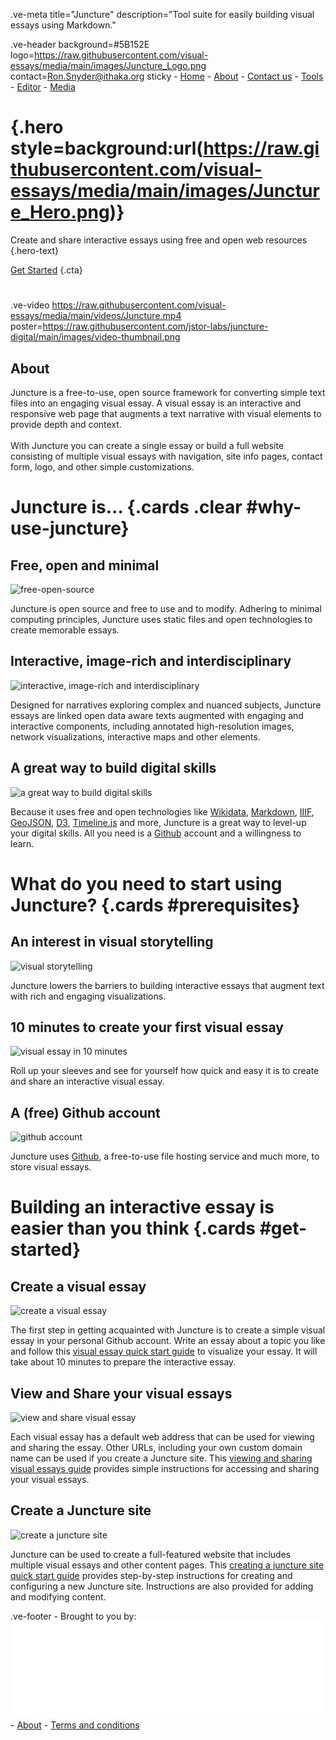 <style>
    main > section {
        padding: 24px 12px;
        margin-top: 24px;
    }
    main > section:nth-of-type(even) {
        background-color: #F5F5F5;
    }
    .card-title {
        min-height: 5rem;
    }
    .card-abstract {
        height: unset;
        align-self: unset;
    }
</style>

.ve-meta title="Juncture" description="Tool suite for easily building visual essays using Markdown."

.ve-header background=#5B152E logo=https://raw.githubusercontent.com/visual-essays/media/main/images/Juncture_Logo.png contact=Ron.Snyder@ithaka.org sticky
    - [Home](/)
    - [About](/about)
    - [Contact us](/contact)
    - [Tools](/tools)
    - [Editor](/essays)
    - [Media](/media)

# {.hero style=background:url(https://raw.githubusercontent.com/visual-essays/media/main/images/Juncture_Hero.png)}

Create and share interactive essays using free and open web resources
{.hero-text}

[Get Started]()
{.cta}

#

.ve-video https://raw.githubusercontent.com/visual-essays/media/main/videos/Juncture.mp4 poster=https://raw.githubusercontent.com/jstor-labs/juncture-digital/main/images/video-thumbnail.png

## About

Juncture is a free-to-use, open source framework for converting simple text files into an engaging visual essay. A visual essay is an interactive and responsive web page that augments a text narrative with visual elements to provide depth and context.
<br/><br/>
With Juncture you can create a single essay or build a full website consisting of multiple visual essays with navigation, site info pages, contact form, logo, and other simple customizations.


# Juncture is... {.cards .clear #why-use-juncture}

## Free, open and minimal

![free-open-source](https://iiif.juncture-digital.org/thumbnail?url=https://raw.githubusercontent.com/visual-essays/media/main/images/Free_open_source.png)

Juncture is open source and free to use and to modify.  Adhering to minimal computing principles, Juncture uses static files and open technologies to create memorable essays.

## Interactive, image-rich and interdisciplinary

![interactive, image-rich and interdisciplinary](https://iiif.juncture-digital.org/thumbnail?url=https://raw.githubusercontent.com/visual-essays/media/main/images/Digital_Humanities.png)

Designed for narratives exploring complex and nuanced subjects, Juncture essays are linked open data aware texts augmented with engaging and interactive components, including annotated high-resolution images, network visualizations, interactive maps and other elements.

## A great way to build digital skills

![a great way to build digital skills](https://iiif.juncture-digital.org/thumbnail?url=https://raw.githubusercontent.com/visual-essays/media/main/images/Digital_Skills.png)

Because it uses free and open technologies like [Wikidata](https://www.wikidata.org), [Markdown](https://www.markdownguide.org/), [IIIF](https://iiif.io), [GeoJSON](https://en.wikipedia.org/wiki/GeoJSON), [D3](https://d3js.org/), [Timeline.js](https://timeline.knightlab.com/) and more, Juncture is a great way to level-up your digital skills.  All you need is a [Github](https://github.com) account and a willingness to learn.


# What do you need to start using Juncture? {.cards #prerequisites}

## An interest in visual storytelling

![visual storytelling](https://iiif.juncture-digital.org/thumbnail?url=https://raw.githubusercontent.com/visual-essays/media/main/images/Visual_Storytelling.png)

Juncture lowers the barriers to building interactive essays that augment text with rich and engaging visualizations.

## 10 minutes to create your first visual essay

![visual essay in 10 minutes](https://iiif.juncture-digital.org/thumbnail?url=https://raw.githubusercontent.com/visual-essays/media/main/images/Ten_Minutes.png)

Roll up your sleeves and see for yourself how quick and easy it is to create and share an interactive visual essay.

## A (free) Github account

![github account](https://iiif.juncture-digital.org/thumbnail?url=https://raw.githubusercontent.com/visual-essays/media/main/images/Free_Github_Account.png)

Juncture uses [Github](https://github.com/jstor-labs/juncture/wiki/Github-overview), a free-to-use file hosting service and much more, to store visual essays.


# Building an interactive essay is easier than you think {.cards #get-started}

## Create a visual essay

![create a visual essay](https://iiif.juncture-digital.org/thumbnail?url=https://raw.githubusercontent.com/visual-essays/media/main/images/Create_Essay.png)

The first step in getting acquainted with Juncture is to create a simple visual essay in your personal Github account. Write an essay about a topic you like and follow this [visual essay quick start guide](https://github.com/jstor-labs/juncture/wiki/Visual-Essay-Quick-Start) to visualize your essay. It will take about 10 minutes to prepare the interactive essay.

## View and Share your visual essays

![view and share visual essay](https://iiif.juncture-digital.org/thumbnail?url=https://raw.githubusercontent.com/visual-essays/media/main/images/View_and_Share.png)

Each visual essay has a default web address that can be used for viewing and sharing the essay.  Other URLs, including your own custom domain name can be used if you create a Juncture site. This [viewing and sharing visual essays guide](https://github.com/jstor-labs/juncture/wiki/Viewing-and-Sharing-Visual-Essays) provides simple instructions for accessing and sharing your visual essays.

## Create a Juncture site

![create a juncture site](https://iiif.juncture-digital.org/thumbnail?url=https://raw.githubusercontent.com/visual-essays/media/main/images/Create_Juncture_Site.png)

Juncture can be used to create a full-featured website that includes multiple visual essays and other content pages. This [creating a juncture site quick start guide](https://github.com/jstor-labs/juncture/wiki/Juncture-Site-Quick-Start) provides step-by-step instructions for creating and configuring a new Juncture site.  Instructions are also provided for adding and modifying content.

.ve-footer
    - Brought to you by:  [![](https://raw.githubusercontent.com/jstor-labs/juncture-digital/c7d73fb/images/Labs_logo_knockout.svg)](https://labs.jstor.org)
    - [About]()
    - [Terms and conditions]()